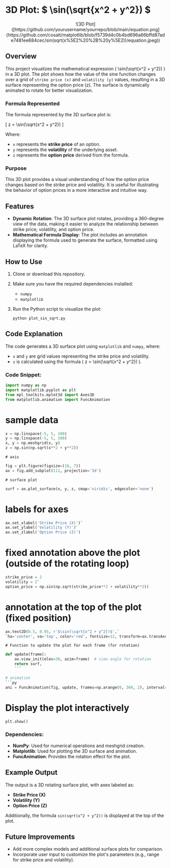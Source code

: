 # 3D Plot: $ \sin(\sqrt{x^2 + y^2}) $

<div align="center">
  ![3D Plot]([https://github.com/yourusername/yourrepo/blob/main/equation.png](https://github.com/cosalt/matplotlib/blob/f5739d4c0b4bd696a66bffd87ade7481ee684cec/sin(sqrt(x%5E2%20%2B%20y%5E2))/equation.jpeg))
</div>

## Overview

This project visualizes the mathematical expression \( \sin(\sqrt{x^2 + y^2}) \) in a 3D plot. The plot shows how the value of the sine function changes over a grid of `strike price (x)` and `volatility (y)` values, resulting in a 3D surface representing the option price (z). The surface is dynamically animated to rotate for better visualization.

### Formula Represented

The formula represented by the 3D surface plot is:

\[
z = \sin(\sqrt{x^2 + y^2})
\]

Where:
- ```x``` represents the **strike price** of an option.
- ```y``` represents the **volatility** of the underlying asset.
- ```z``` represents the **option price** derived from the formula.

### Purpose

This 3D plot provides a visual understanding of how the option price changes based on the strike price and volatility. It is useful for illustrating the behavior of option prices in a more interactive and intuitive way.

## Features

- **Dynamic Rotation**: The 3D surface plot rotates, providing a 360-degree view of the data, making it easier to analyze the relationship between strike price, volatility, and option price.
- **Mathematical Formula Display**: The plot includes an annotation displaying the formula used to generate the surface, formatted using LaTeX for clarity.

## How to Use

1. Clone or download this repository.
2. Make sure you have the required dependencies installed:
   - ```numpy```
   - ```matplotlib```
3. Run the Python script to visualize the plot:
   
   ```python plot_sin_sqrt.py```

## Code Explanation

The code generates a 3D surface plot using ```matplotlib``` and ```numpy```, where:
- ```x``` and ```y``` are grid values representing the strike price and volatility.
- ```z``` is calculated using the formula \( z = \sin(\sqrt{x^2 + y^2}) \).

### Code Snippet:

```py
import numpy as np
import matplotlib.pyplot as plt
from mpl_toolkits.mplot3d import Axes3D
from matplotlib.animation import FuncAnimation
```

# sample data
```py
x = np.linspace(-5, 5, 100)
y = np.linspace(-5, 5, 100)
x, y = np.meshgrid(x, y)
z = np.sin(np.sqrt(x**2 + y**2))
```

`# axis`
```py
fig = plt.figure(figsize=(10, 7))
ax = fig.add_subplot(111, projection='3d')
```

`# surface plot`
```py
surf = ax.plot_surface(x, y, z, cmap='viridis', edgecolor='none')
```

# labels for axes
```py
ax.set_xlabel('Strike Price (X)')`
ax.set_ylabel('Volatility (Y)')`
ax.set_zlabel('Option Price (Z)')
```

# fixed annotation above the plot (outside of the rotating loop)
```py
strike_price = 2
volatility = 2`
option_price = np.sin(np.sqrt(strike_price**2 + volatility**2))
```

# annotation at the top of the plot (fixed position)
```py
ax.text2D(0.5, 0.95, r'$\sin(\sqrt{x^2 + y^2})$',`
`ha='center', va='top', color='red', fontsize=12, transform=ax.transAxes)
```

`# Function to update the plot for each frame (for rotation)`
```py
def update(frame):
    ax.view_init(elev=30, azim=frame)  # view angle for rotation
    return surf,
    ```

# animation
```py
ani = FuncAnimation(fig, update, frames=np.arange(0, 360, 2), interval=100, blit=False)
```

# Display the plot interactively
```py
plt.show()
```

### Dependencies:

- **NumPy**: Used for numerical operations and meshgrid creation.
- **Matplotlib**: Used for plotting the 3D surface and animation.
- **FuncAnimation**: Provides the rotation effect for the plot.

## Example Output

The output is a 3D rotating surface plot, with axes labeled as:
- **Strike Price (X)**
- **Volatility (Y)**
- **Option Price (Z)**

Additionally, the formula ```sin(sqrt(x^2 + y^2))``` is displayed at the top of the plot.

## Future Improvements

- Add more complex models and additional surface plots for comparison.
- Incorporate user input to customize the plot's parameters (e.g., range for strike price and volatility).
